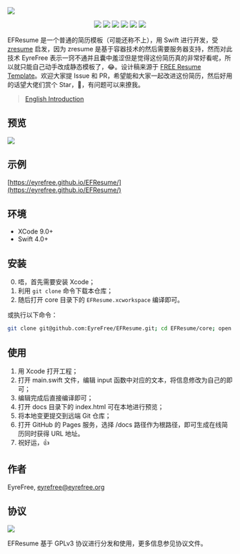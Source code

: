 ![](https://raw.githubusercontent.com/EyreFree/EFResume/master/assets/EFResume.png)

<p align="center">
<a href="https://travis-ci.org/EyreFree/EFResume"><img src="http://img.shields.io/travis/EyreFree/EFResume.svg"></a>
<a href="https://github.com/apple/swift"><img src="https://img.shields.io/badge/language-swift-orange.svg"></a>
<a href="https://raw.githubusercontent.com/EyreFree/EFResume/master/LICENSE"><img src="https://img.shields.io/badge/license-GPLv3-000000.svg"></a>
<a href="https://twitter.com/EyreFree777"><img src="https://img.shields.io/badge/twitter-@EyreFree777-blue.svg?style=flat"></a>
<a href="http://weibo.com/eyrefree777"><img src="https://img.shields.io/badge/weibo-@EyreFree-red.svg?style=flat"></a>
<img src="https://img.shields.io/badge/made%20with-%3C3-orange.svg">
</p>

EFResume 是一个普通的简历模板（可能还称不上），用 Swift 进行开发，受 [zresume](https://github.com/izuolan/zresume) 启发，因为 zresume 是基于容器技术的然后需要服务器支持，然而对此技术 EyreFree 表示一窍不通并且囊中羞涩但是觉得这份简历真的非常好看呢，所以就只能自己动手改成静态模板了，😂。设计稿来源于 [FREE Resume Template](https://www.behance.net/gallery/15677411/FREE-Resume-Template)。欢迎大家提 Issue 和 PR，希望能和大家一起改进这份简历，然后好用的话望大佬们赏个 Star，🙏，有问题可以来撩我。

> [English Introduction](https://github.com/EyreFree/EFResume/blob/master/README.md)

## 预览

![](https://raw.githubusercontent.com/EyreFree/EFResume/master/assets/preview.jpg)

## 示例

[https://eyrefree.github.io/EFResume/](https://eyrefree.github.io/EFResume/)

## 环境

- XCode 9.0+
- Swift 4.0+

## 安装

0. 唔，首先需要安装 Xcode；
1. 利用 `git clone` 命令下载本仓库；
2. 随后打开 core 目录下的 `EFResume.xcworkspace` 编译即可。

或执行以下命令：

```bash
git clone git@github.com:EyreFree/EFResume.git; cd EFResume/core; open EFResume.xcworkspace
```

## 使用

1. 用 Xcode 打开工程；
2. 打开 main.swift 文件，编辑 input 函数中对应的文本，将信息修改为自己的即可；
3. 编辑完成后直接编译即可；
4. 打开 docs 目录下的 index.html 可在本地进行预览；
5. 将本地变更提交到远端 Git 仓库；
6. 打开 GitHub 的 Pages 服务，选择 /docs 路径作为根路径，即可生成在线简历同时获得 URL 地址。
7. 祝好运，👍

## 作者

EyreFree, eyrefree@eyrefree.org

## 协议

![](https://www.gnu.org/graphics/gplv3-127x51.png)

EFResume 基于 GPLv3 协议进行分发和使用，更多信息参见协议文件。
